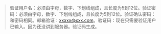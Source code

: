 > 验证用户名：必须由字母，数字、下划线组成，且长度为5到12位。验证密码：必须由字母，数字、下划线组成，且长度为5到12位。验证确认密码：和密码相同。邮箱验证：xxxxx@xxx.com。验证码：现在只需要验证用户已输入。因为还没讲到服务器。验证码生成。



